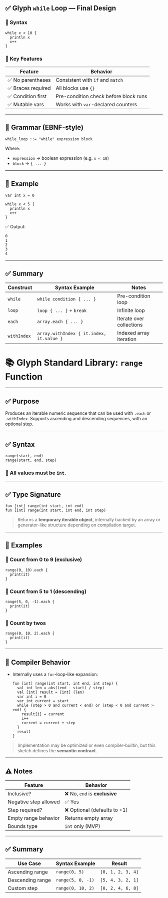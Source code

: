 
## ✅ Glyph `while` Loop — Final Design

### 🔹 Syntax

```glyph
while x < 10 {
  println x
  x++
}
```

### 🔸 Key Features

| Feature           | Behavior                              |
| ----------------- | ------------------------------------- |
| ✅ No parentheses  | Consistent with `if` and `match`      |
| ✅ Braces required | All blocks use `{}`                   |
| ✅ Condition first | Pre-condition check before block runs |
| ✅ Mutable vars    | Works with `var`-declared counters    |

---

## 🔧 Grammar (EBNF-style)

```ebnf
while_loop ::= "while" expression block
```

Where:

* `expression` → boolean expression (e.g. `x < 10`)
* `block` → `{ ... }`

---

## 🧾 Example

```glyph
var int x = 0

while x < 5 {
  println x
  x++
}
```

✅ Output:

```
0
1
2
3
4
```

---

## ✅ Summary

| Construct   | Syntax Example                           | Notes                    |
| ----------- | ---------------------------------------- | ------------------------ |
| `while`     | `while condition { ... }`                | Pre-condition loop       |
| `loop`      | `loop { ... }` + `break`                 | Infinite loop            |
| `each`      | `array.each { ... }`                     | Iterate over collections |
| `withIndex` | `array.withIndex { it.index, it.value }` | Indexed array iteration  |



# 📚 Glyph Standard Library: `range` Function

---

## ✅ Purpose

Produces an iterable numeric sequence that can be used with `.each` or `.withIndex`. Supports ascending and descending sequences, with an optional step.

---

## ✅ Syntax

```glyph
range(start, end)
range(start, end, step)
```

### 🔸 All values must be `int`.

---

## ✅ Type Signature

```glyph
fun [int] range(int start, int end)
fun [int] range(int start, int end, int step)
```

> Returns a **temporary iterable object**, internally backed by an array or generator-like structure depending on compilation target.

---

## 🧾 Examples

### 🔹 Count from 0 to 9 (exclusive)

```glyph
range(0, 10).each {
  print(it)
}
```

### 🔹 Count from 5 to 1 (descending)

```glyph
range(5, 0, -1).each {
  print(it)
}
```

### 🔹 Count by twos

```glyph
range(0, 10, 2).each {
  print(it)
}
```

---

## 🔧 Compiler Behavior

* Internally uses a `for`-loop-like expansion:

  ```glyph
  fun [int] range(int start, int end, int step) {
    val int len = abs((end - start) / step)
    val [int] result = [int] (len)
    var int i = 0
    var int current = start
    while (step > 0 and current < end) or (step < 0 and current > end) {
      result[i] = current
      i++
      current = current + step
    }
    result
  }
  ```

> Implementation may be optimized or even compiler-builtin, but this sketch defines the **semantic contract**.

---

## ⚠️ Notes

| Feature               | Behavior                     |
| --------------------- | ---------------------------- |
| Inclusive?            | ❌ No, `end` is **exclusive** |
| Negative step allowed | ✅ Yes                        |
| Step required?        | ❌ Optional (defaults to +1)  |
| Empty range behavior  | Returns empty array          |
| Bounds type           | `int` only (MVP)             |

---

## ✅ Summary

| Use Case         | Syntax Example    | Result            |
| ---------------- | ----------------- | ----------------- |
| Ascending range  | `range(0, 5)`     | `[0, 1, 2, 3, 4]` |
| Descending range | `range(5, 0, -1)` | `[5, 4, 3, 2, 1]` |
| Custom step      | `range(0, 10, 2)` | `[0, 2, 4, 6, 8]` |


